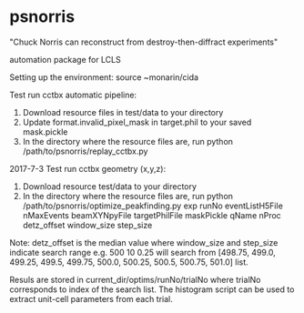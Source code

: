 # psnorris
"Chuck Norris can reconstruct from destroy-then-diffract experiments"

automation package for LCLS

Setting up the environment:
source ~monarin/cida

Test run cctbx automatic pipeline:
1. Download resource files in test/data to your directory
2. Update format.invalid_pixel_mask in target.phil to your saved mask.pickle
3. In the directory where the resource files are, run python /path/to/psnorris/replay_cctbx.py

2017-7-3
Test run cctbx geometry (x,y,z):
1. Download resource test/data to your directory
2. In the directory where the resource files are, run
python /path/to/psnorris/optimize_peakfinding.py exp runNo eventListH5File nMaxEvents beamXYNpyFile targetPhilFile maskPickle qName nProc detz_offset window_size step_size

Note: detz_offset is the median value where window_size and step_size indicate search range e.g. 500 10 0.25 will search from [498.75, 499.0, 499.25, 499.5, 499.75, 500.0, 500.25, 500.5, 500.75, 501.0] list.

Resuls are stored in current_dir/optims/runNo/trialNo where trialNo corresponds to index of the search list.
The histogram script can be used to extract unit-cell parameters from each trial.

